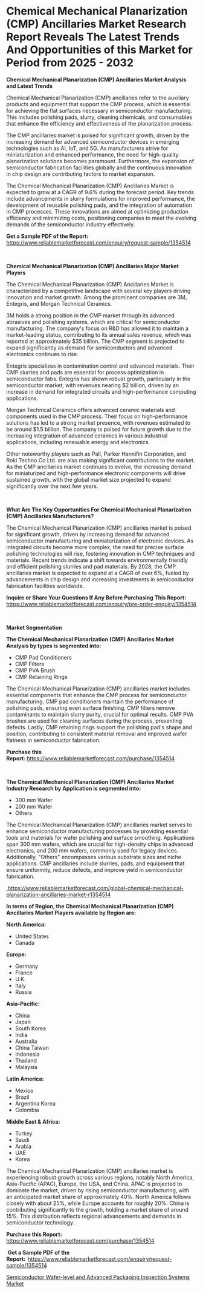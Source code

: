 <p><h1>Chemical Mechanical Planarization (CMP) Ancillaries Market Research Report Reveals The Latest Trends And Opportunities of this Market for Period from 2025 - 2032</h1></p><p><strong>Chemical Mechanical Planarization (CMP) Ancillaries Market Analysis and Latest Trends</strong></p>
<p><p>Chemical Mechanical Planarization (CMP) ancillaries refer to the auxiliary products and equipment that support the CMP process, which is essential for achieving the flat surfaces necessary in semiconductor manufacturing. This includes polishing pads, slurry, cleaning chemicals, and consumables that enhance the efficiency and effectiveness of the planarization process.</p><p>The CMP ancillaries market is poised for significant growth, driven by the increasing demand for advanced semiconductor devices in emerging technologies such as AI, IoT, and 5G. As manufacturers strive for miniaturization and enhanced performance, the need for high-quality planarization solutions becomes paramount. Furthermore, the expansion of semiconductor fabrication facilities globally and the continuous innovation in chip design are contributing factors to market expansion.</p><p>The Chemical Mechanical Planarization (CMP) Ancillaries Market is expected to grow at a CAGR of 9.6% during the forecast period. Key trends include advancements in slurry formulations for improved performance, the development of reusable polishing pads, and the integration of automation in CMP processes. These innovations are aimed at optimizing production efficiency and minimizing costs, positioning companies to meet the evolving demands of the semiconductor industry effectively.</p></p>
<p><strong>Get a Sample PDF of the Report:&nbsp;</strong> <a href="https://www.reliablemarketforecast.com/enquiry/request-sample/1354514?utm_campaign=2193&utm_medium=2&utm_source=Github&utm_content=ia&utm_term=13022025&utm_id=chemical-mechanical-planarization-cmp-ancillaries">https://www.reliablemarketforecast.com/enquiry/request-sample/1354514</a></p>
<p>&nbsp;</p>
<p><strong>Chemical Mechanical Planarization (CMP) Ancillaries Major Market Players</strong></p>
<p><p>The Chemical Mechanical Planarization (CMP) Ancillaries Market is characterized by a competitive landscape with several key players driving innovation and market growth. Among the prominent companies are 3M, Entegris, and Morgan Technical Ceramics. </p><p>3M holds a strong position in the CMP market through its advanced abrasives and polishing systems, which are critical for semiconductor manufacturing. The company's focus on R&D has allowed it to maintain a market-leading status, contributing to its annual sales revenue, which was reported at approximately $35 billion. The CMP segment is projected to expand significantly as demand for semiconductors and advanced electronics continues to rise.</p><p>Entegris specializes in contamination control and advanced materials. Their CMP slurries and pads are essential for process optimization in semiconductor fabs. Entegris has shown robust growth, particularly in the semiconductor market, with revenues nearing $2 billion, driven by an increase in demand for integrated circuits and high-performance computing applications.</p><p>Morgan Technical Ceramics offers advanced ceramic materials and components used in the CMP process. Their focus on high-performance solutions has led to a strong market presence, with revenues estimated to be around $1.5 billion. The company is poised for future growth due to the increasing integration of advanced ceramics in various industrial applications, including renewable energy and electronics.</p><p>Other noteworthy players such as Pall, Parker Hannifin Corporation, and Roki Techno Co Ltd. are also making significant contributions to the market. As the CMP ancillaries market continues to evolve, the increasing demand for miniaturized and high-performance electronic components will drive sustained growth, with the global market size projected to expand significantly over the next few years.</p></p>
<p>&nbsp;</p>
<p><strong>What Are The Key Opportunities For Chemical Mechanical Planarization (CMP) Ancillaries Manufacturers?</strong></p>
<p><p>The Chemical Mechanical Planarization (CMP) ancillaries market is poised for significant growth, driven by increasing demand for advanced semiconductor manufacturing and miniaturization of electronic devices. As integrated circuits become more complex, the need for precise surface polishing technologies will rise, fostering innovation in CMP techniques and materials. Recent trends indicate a shift towards environmentally friendly and efficient polishing slurries and pad materials. By 2028, the CMP ancillaries market is expected to expand at a CAGR of over 6%, fueled by advancements in chip design and increasing investments in semiconductor fabrication facilities worldwide.</p></p>
<p><strong>Inquire or Share Your Questions If Any Before Purchasing This Report:</strong> <a href="https://www.reliablemarketforecast.com/enquiry/pre-order-enquiry/1354514?utm_campaign=2193&utm_medium=2&utm_source=Github&utm_content=ia&utm_term=13022025&utm_id=chemical-mechanical-planarization-cmp-ancillaries">https://www.reliablemarketforecast.com/enquiry/pre-order-enquiry/1354514</a></p>
<p>&nbsp;</p>
<p><strong>Market Segmentation</strong></p>
<p><strong>The Chemical Mechanical Planarization (CMP) Ancillaries Market Analysis by types is segmented into:</strong></p>
<p><ul><li>CMP Pad Conditioners</li><li>CMP Filters</li><li>CMP PVA Brush</li><li>CMP Retaining Rings</li></ul></p>
<p><p>The Chemical Mechanical Planarization (CMP) ancillaries market includes essential components that enhance the CMP process for semiconductor manufacturing. CMP pad conditioners maintain the performance of polishing pads, ensuring even surface finishing. CMP filters remove contaminants to maintain slurry purity, crucial for optimal results. CMP PVA brushes are used for cleaning surfaces during the process, preventing defects. Lastly, CMP retaining rings support the polishing pad's shape and position, contributing to consistent material removal and improved wafer flatness in semiconductor fabrication.</p></p>
<p><strong>Purchase this Report:&nbsp;</strong><a href="https://www.reliablemarketforecast.com/purchase/1354514?utm_campaign=2193&utm_medium=2&utm_source=Github&utm_content=ia&utm_term=13022025&utm_id=chemical-mechanical-planarization-cmp-ancillaries">https://www.reliablemarketforecast.com/purchase/1354514</a></p>
<p>&nbsp;</p>
<p><strong>The Chemical Mechanical Planarization (CMP) Ancillaries Market Industry Research by Application is segmented into:</strong></p>
<p><ul><li>300 mm Wafer</li><li>200 mm Wafer</li><li>Others</li></ul></p>
<p><p>The Chemical Mechanical Planarization (CMP) ancillaries market serves to enhance semiconductor manufacturing processes by providing essential tools and materials for wafer polishing and surface smoothing. Applications span 300 mm wafers, which are crucial for high-density chips in advanced electronics, and 200 mm wafers, commonly used for legacy devices. Additionally, "Others" encompasses various substrate sizes and niche applications. CMP ancillaries include slurries, pads, and equipment that ensure uniformity, reduce defects, and improve yield in semiconductor fabrication.</p></p>
<p><a href="https://www.reliablemarketforecast.com/global-chemical-mechanical-planarization-ancillaries-market-r1354514?utm_campaign=2193&utm_medium=2&utm_source=Github&utm_content=ia&utm_term=13022025&utm_id=chemical-mechanical-planarization-cmp-ancillaries">&nbsp;https://www.reliablemarketforecast.com/global-chemical-mechanical-planarization-ancillaries-market-r1354514</a></p>
<p><strong>In terms of Region, the Chemical Mechanical Planarization (CMP) Ancillaries Market Players available by Region are:</strong></p>
<p>
    <p> <strong> North America: </strong>
        <ul>
            <li>United States</li>
            <li>Canada</li>
        </ul>
        </p> 
    <p> <strong> Europe: </strong>
        <ul>
            <li>Germany</li>
            <li>France</li>
            <li>U.K.</li>
            <li>Italy</li>
            <li>Russia</li>
        </ul>
        </p> 
    <p> <strong> Asia-Pacific: </strong>
        <ul>
            <li>China</li>
            <li>Japan</li>
            <li>South Korea</li>
            <li>India</li>
            <li>Australia</li>
            <li>China Taiwan</li>
            <li>Indonesia</li>
            <li>Thailand</li>
            <li>Malaysia</li>
        </ul>
        </p> 
    <p> <strong> Latin America: </strong>
        <ul>
            <li>Mexico</li>
            <li>Brazil</li>
            <li>Argentina Korea</li>
            <li>Colombia</li>
        </ul>
        </p> 
    <p> <strong> Middle East & Africa: </strong>
        <ul>
            <li>Turkey</li>
            <li>Saudi</li>
            <li>Arabia</li>
            <li>UAE</li>
            <li>Korea</li>
        </ul>
    </p>
    </p>
<p><p>The Chemical Mechanical Planarization (CMP) ancillaries market is experiencing robust growth across various regions, notably North America, Asia-Pacific (APAC), Europe, the USA, and China. APAC is projected to dominate the market, driven by rising semiconductor manufacturing, with an anticipated market share of approximately 40%. North America follows closely with about 25%, while Europe accounts for roughly 20%. China is contributing significantly to the growth, holding a market share of around 15%. This distribution reflects regional advancements and demands in semiconductor technology.</p></p>
<p><strong>Purchase this Report: </strong><a href="https://www.reliablemarketforecast.com/purchase/1354514?utm_campaign=2193&utm_medium=2&utm_source=Github&utm_content=ia&utm_term=13022025&utm_id=chemical-mechanical-planarization-cmp-ancillaries">https://www.reliablemarketforecast.com/purchase/1354514</a></p>
<p>&nbsp;<strong>Get a Sample PDF of the Report:&nbsp;&nbsp;</strong><a href="https://www.reliablemarketforecast.com/enquiry/request-sample/1354514?utm_campaign=2193&utm_medium=2&utm_source=Github&utm_content=ia&utm_term=13022025&utm_id=chemical-mechanical-planarization-cmp-ancillaries">https://www.reliablemarketforecast.com/enquiry/request-sample/1354514</a></p>
<p><strong></strong></p>
<p><p><a href="https://github.com/JubayerMia832/Market-Research-Report-List-1/blob/main/semiconductor-wafer-level-and-advanced-packaging-inspection-systems-market.md?utm_campaign=2193&utm_medium=2&utm_source=Github&utm_content=ia&utm_term=13022025&utm_id=chemical-mechanical-planarization-cmp-ancillaries">Semiconductor Wafer-level and Advanced Packaging Inspection Systems Market</a></p></p>